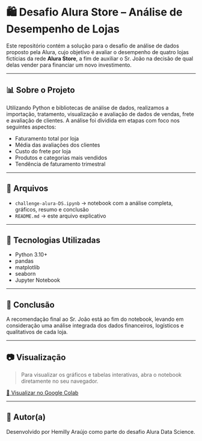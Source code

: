 # 🛍️ Desafio Alura Store – Análise de Desempenho de Lojas

Este repositório contém a solução para o desafio de análise de dados proposto pela Alura, cujo objetivo é avaliar o desempenho de quatro lojas fictícias da rede **Alura Store**, a fim de auxiliar o Sr. João na decisão de qual delas vender para financiar um novo investimento.

---

## 📊 Sobre o Projeto

Utilizando Python e bibliotecas de análise de dados, realizamos a importação, tratamento, visualização e avaliação de dados de vendas, frete e avaliação de clientes. A análise foi dividida em etapas com foco nos seguintes aspectos:

- Faturamento total por loja
- Média das avaliações dos clientes
- Custo do frete por loja
- Produtos e categorias mais vendidos
- Tendência de faturamento trimestral

---

## 📁 Arquivos

- `challenge-alura-DS.ipynb` → notebook com a análise completa, gráficos, resumo e conclusão
- `README.md` → este arquivo explicativo

---

## 🧰 Tecnologias Utilizadas

- Python 3.10+
- pandas
- matplotlib
- seaborn
- Jupyter Notebook

---

## 📌 Conclusão

A recomendação final ao Sr. João está ao fim do notebook, levando em consideração uma análise integrada dos dados financeiros, logísticos e qualitativos de cada loja.

---

## 📷 Visualização

> Para visualizar os gráficos e tabelas interativas, abra o notebook diretamente no seu navegador.

[🔗 Visualizar no Google Colab](https://colab.research.google.com/drive/18fsYCacR2tJaIUohxWg13dPDCygoG7On?usp=sharing)

---

## 🧠 Autor(a)

Desenvolvido por Hemilly Araújo como parte do desafio Alura Data Science.
